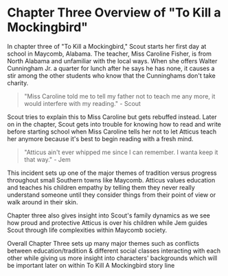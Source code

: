 # Chapter Three Overview of "To Kill a Mockingbird"

In chapter three of "To Kill a Mockingbird," Scout starts her first day at school in Maycomb, Alabama. The teacher, Miss Caroline Fisher, is from North Alabama and unfamiliar with the local ways. When she offers Walter Cunningham Jr. a quarter for lunch after he says he has none, it causes a stir among the other students who know that the Cunninghams don't take charity.

> "Miss Caroline told me to tell my father not to teach me any more, it would interfere with my reading." - Scout

Scout tries to explain this to Miss Caroline but gets rebuffed instead. Later on in the chapter, Scout gets into trouble for knowing how to read and write before starting school when Miss Caroline tells her not to let Atticus teach her anymore because it's best to begin reading with a fresh mind.

> "Atticus ain't ever whipped me since I can remember. I wanta keep it that way." - Jem

This incident sets up one of the major themes of tradition versus progress throughout small Southern towns like Maycomb. Atticus values education and teaches his children empathy by telling them they never really understand someone until they consider things from their point of view or walk around in their skin.

Chapter three also gives insight into Scout's family dynamics as we see how proud and protective Atticus is over his children while Jem guides Scout through life complexities within Maycomb society.

Overall Chapter Three sets up many major themes such as conflicts between education/tradition & different social classes interacting with each other while giving us more insight into characters' backgrounds which will be important later on within To Kill A Mockingbird story line